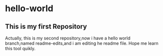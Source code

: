 # hello-world
## This is my first Repository

Actually, this is my second repository,now i have a hello world branch,named readme-edits,and i am editing he readme file.
Hope me learn this tool quikly.
